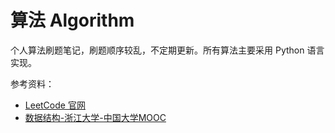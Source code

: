 # 算法 Algorithm

个人算法刷题笔记，刷题顺序较乱，不定期更新。所有算法主要采用 Python 语言实现。

参考资料：

- [LeetCode 官网](https://leetcode.cn/)
- [数据结构-浙江大学-中国大学MOOC](https://www.icourse163.org/course/ZJU-93001)